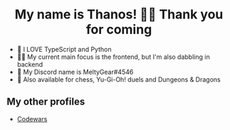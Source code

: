 <h1 align='center'>My name is Thanos! 👋😊 Thank you for coming</h1>

<ul>
  <li>💖 I LOVE TypeScript and Python 
  <li>👨‍💻 My current main focus is the frontend, but I'm also dabbling in backend 
  <li>💯 My Discord name is MeltyGear#4546 
  <li>🎲 Also available for chess, Yu-Gi-Oh! duels and Dungeons & Dragons 
</ul>

<h2>My other profiles</h2>
<ul>
  <li><a href="https://www.codewars.com/users/thanosades">Codewars</a>
</ul>
